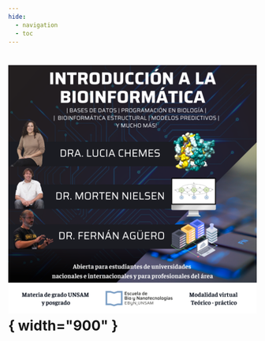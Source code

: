 ```yaml
---
hide:
  - navigation
  - toc
---
```


# ![Banner](img/banner.png){ width="900" }

<!-- # ![Banner](img/banner.png){ width="600" } -->
